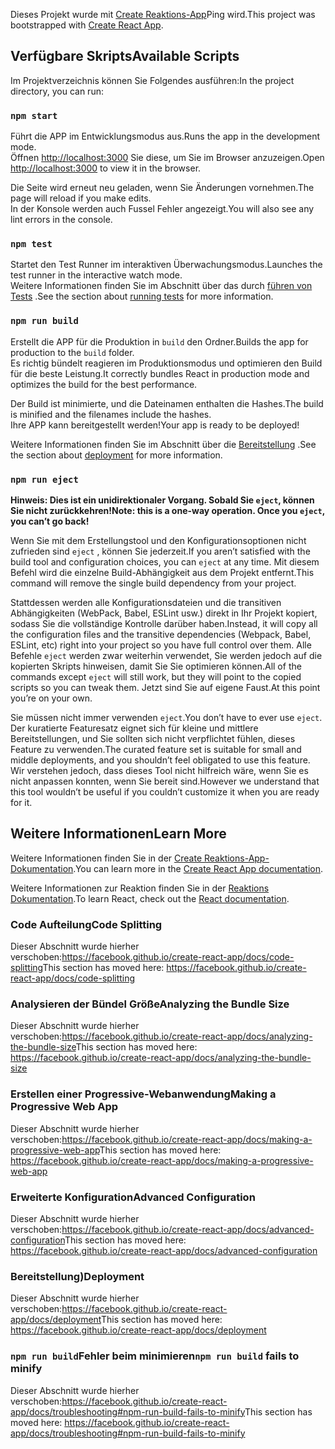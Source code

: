 <span data-ttu-id="4e84b-101">Dieses Projekt wurde mit [Create Reaktions-App](https://github.com/facebook/create-react-app)Ping wird.</span><span class="sxs-lookup"><span data-stu-id="4e84b-101">This project was bootstrapped with [Create React App](https://github.com/facebook/create-react-app).</span></span>

## <a name="available-scripts"></a><span data-ttu-id="4e84b-102">Verfügbare Skripts</span><span class="sxs-lookup"><span data-stu-id="4e84b-102">Available Scripts</span></span>

<span data-ttu-id="4e84b-103">Im Projektverzeichnis können Sie Folgendes ausführen:</span><span class="sxs-lookup"><span data-stu-id="4e84b-103">In the project directory, you can run:</span></span>

### `npm start`

<span data-ttu-id="4e84b-104">Führt die APP im Entwicklungsmodus aus.</span><span class="sxs-lookup"><span data-stu-id="4e84b-104">Runs the app in the development mode.</span></span><br />
<span data-ttu-id="4e84b-105">Öffnen [http://localhost:3000](http://localhost:3000) Sie diese, um Sie im Browser anzuzeigen.</span><span class="sxs-lookup"><span data-stu-id="4e84b-105">Open [http://localhost:3000](http://localhost:3000) to view it in the browser.</span></span>

<span data-ttu-id="4e84b-106">Die Seite wird erneut neu geladen, wenn Sie Änderungen vornehmen.</span><span class="sxs-lookup"><span data-stu-id="4e84b-106">The page will reload if you make edits.</span></span><br />
<span data-ttu-id="4e84b-107">In der Konsole werden auch Fussel Fehler angezeigt.</span><span class="sxs-lookup"><span data-stu-id="4e84b-107">You will also see any lint errors in the console.</span></span>

### `npm test`

<span data-ttu-id="4e84b-108">Startet den Test Runner im interaktiven Überwachungsmodus.</span><span class="sxs-lookup"><span data-stu-id="4e84b-108">Launches the test runner in the interactive watch mode.</span></span><br />
<span data-ttu-id="4e84b-109">Weitere Informationen finden Sie im Abschnitt über das durch [führen von Tests](https://facebook.github.io/create-react-app/docs/running-tests) .</span><span class="sxs-lookup"><span data-stu-id="4e84b-109">See the section about [running tests](https://facebook.github.io/create-react-app/docs/running-tests) for more information.</span></span>

### `npm run build`

<span data-ttu-id="4e84b-110">Erstellt die APP für die Produktion in `build` den Ordner.</span><span class="sxs-lookup"><span data-stu-id="4e84b-110">Builds the app for production to the `build` folder.</span></span><br />
<span data-ttu-id="4e84b-111">Es richtig bündelt reagieren im Produktionsmodus und optimieren den Build für die beste Leistung.</span><span class="sxs-lookup"><span data-stu-id="4e84b-111">It correctly bundles React in production mode and optimizes the build for the best performance.</span></span>

<span data-ttu-id="4e84b-112">Der Build ist minimierte, und die Dateinamen enthalten die Hashes.</span><span class="sxs-lookup"><span data-stu-id="4e84b-112">The build is minified and the filenames include the hashes.</span></span><br />
<span data-ttu-id="4e84b-113">Ihre APP kann bereitgestellt werden!</span><span class="sxs-lookup"><span data-stu-id="4e84b-113">Your app is ready to be deployed!</span></span>

<span data-ttu-id="4e84b-114">Weitere Informationen finden Sie im Abschnitt über die [Bereitstellung](https://facebook.github.io/create-react-app/docs/deployment) .</span><span class="sxs-lookup"><span data-stu-id="4e84b-114">See the section about [deployment](https://facebook.github.io/create-react-app/docs/deployment) for more information.</span></span>

### `npm run eject`

<span data-ttu-id="4e84b-115">**Hinweis: Dies ist ein unidirektionaler Vorgang. Sobald Sie `eject`, können Sie nicht zurückkehren!**</span><span class="sxs-lookup"><span data-stu-id="4e84b-115">**Note: this is a one-way operation. Once you `eject`, you can’t go back!**</span></span>

<span data-ttu-id="4e84b-116">Wenn Sie mit dem Erstellungstool und den Konfigurationsoptionen nicht zufrieden sind `eject` , können Sie jederzeit.</span><span class="sxs-lookup"><span data-stu-id="4e84b-116">If you aren’t satisfied with the build tool and configuration choices, you can `eject` at any time.</span></span> <span data-ttu-id="4e84b-117">Mit diesem Befehl wird die einzelne Build-Abhängigkeit aus dem Projekt entfernt.</span><span class="sxs-lookup"><span data-stu-id="4e84b-117">This command will remove the single build dependency from your project.</span></span>

<span data-ttu-id="4e84b-118">Stattdessen werden alle Konfigurationsdateien und die transitiven Abhängigkeiten (WebPack, Babel, ESLint usw.) direkt in Ihr Projekt kopiert, sodass Sie die vollständige Kontrolle darüber haben.</span><span class="sxs-lookup"><span data-stu-id="4e84b-118">Instead, it will copy all the configuration files and the transitive dependencies (Webpack, Babel, ESLint, etc) right into your project so you have full control over them.</span></span> <span data-ttu-id="4e84b-119">Alle Befehle `eject` werden zwar weiterhin verwendet, Sie werden jedoch auf die kopierten Skripts hinweisen, damit Sie Sie optimieren können.</span><span class="sxs-lookup"><span data-stu-id="4e84b-119">All of the commands except `eject` will still work, but they will point to the copied scripts so you can tweak them.</span></span> <span data-ttu-id="4e84b-120">Jetzt sind Sie auf eigene Faust.</span><span class="sxs-lookup"><span data-stu-id="4e84b-120">At this point you’re on your own.</span></span>

<span data-ttu-id="4e84b-121">Sie müssen nicht immer verwenden `eject`.</span><span class="sxs-lookup"><span data-stu-id="4e84b-121">You don’t have to ever use `eject`.</span></span> <span data-ttu-id="4e84b-122">Der kuratierte Featuresatz eignet sich für kleine und mittlere Bereitstellungen, und Sie sollten sich nicht verpflichtet fühlen, dieses Feature zu verwenden.</span><span class="sxs-lookup"><span data-stu-id="4e84b-122">The curated feature set is suitable for small and middle deployments, and you shouldn’t feel obligated to use this feature.</span></span> <span data-ttu-id="4e84b-123">Wir verstehen jedoch, dass dieses Tool nicht hilfreich wäre, wenn Sie es nicht anpassen konnten, wenn Sie bereit sind.</span><span class="sxs-lookup"><span data-stu-id="4e84b-123">However we understand that this tool wouldn’t be useful if you couldn’t customize it when you are ready for it.</span></span>

## <a name="learn-more"></a><span data-ttu-id="4e84b-124">Weitere Informationen</span><span class="sxs-lookup"><span data-stu-id="4e84b-124">Learn More</span></span>

<span data-ttu-id="4e84b-125">Weitere Informationen finden Sie in der [Create Reaktions-App-Dokumentation](https://facebook.github.io/create-react-app/docs/getting-started).</span><span class="sxs-lookup"><span data-stu-id="4e84b-125">You can learn more in the [Create React App documentation](https://facebook.github.io/create-react-app/docs/getting-started).</span></span>

<span data-ttu-id="4e84b-126">Weitere Informationen zur Reaktion finden Sie in der [Reaktions Dokumentation](https://reactjs.org/).</span><span class="sxs-lookup"><span data-stu-id="4e84b-126">To learn React, check out the [React documentation](https://reactjs.org/).</span></span>

### <a name="code-splitting"></a><span data-ttu-id="4e84b-127">Code Aufteilung</span><span class="sxs-lookup"><span data-stu-id="4e84b-127">Code Splitting</span></span>

<span data-ttu-id="4e84b-128">Dieser Abschnitt wurde hierher verschoben:https://facebook.github.io/create-react-app/docs/code-splitting</span><span class="sxs-lookup"><span data-stu-id="4e84b-128">This section has moved here: https://facebook.github.io/create-react-app/docs/code-splitting</span></span>

### <a name="analyzing-the-bundle-size"></a><span data-ttu-id="4e84b-129">Analysieren der Bündel Größe</span><span class="sxs-lookup"><span data-stu-id="4e84b-129">Analyzing the Bundle Size</span></span>

<span data-ttu-id="4e84b-130">Dieser Abschnitt wurde hierher verschoben:https://facebook.github.io/create-react-app/docs/analyzing-the-bundle-size</span><span class="sxs-lookup"><span data-stu-id="4e84b-130">This section has moved here: https://facebook.github.io/create-react-app/docs/analyzing-the-bundle-size</span></span>

### <a name="making-a-progressive-web-app"></a><span data-ttu-id="4e84b-131">Erstellen einer Progressive-Webanwendung</span><span class="sxs-lookup"><span data-stu-id="4e84b-131">Making a Progressive Web App</span></span>

<span data-ttu-id="4e84b-132">Dieser Abschnitt wurde hierher verschoben:https://facebook.github.io/create-react-app/docs/making-a-progressive-web-app</span><span class="sxs-lookup"><span data-stu-id="4e84b-132">This section has moved here: https://facebook.github.io/create-react-app/docs/making-a-progressive-web-app</span></span>

### <a name="advanced-configuration"></a><span data-ttu-id="4e84b-133">Erweiterte Konfiguration</span><span class="sxs-lookup"><span data-stu-id="4e84b-133">Advanced Configuration</span></span>

<span data-ttu-id="4e84b-134">Dieser Abschnitt wurde hierher verschoben:https://facebook.github.io/create-react-app/docs/advanced-configuration</span><span class="sxs-lookup"><span data-stu-id="4e84b-134">This section has moved here: https://facebook.github.io/create-react-app/docs/advanced-configuration</span></span>

### <a name="deployment"></a><span data-ttu-id="4e84b-135">Bereitstellung)</span><span class="sxs-lookup"><span data-stu-id="4e84b-135">Deployment</span></span>

<span data-ttu-id="4e84b-136">Dieser Abschnitt wurde hierher verschoben:https://facebook.github.io/create-react-app/docs/deployment</span><span class="sxs-lookup"><span data-stu-id="4e84b-136">This section has moved here: https://facebook.github.io/create-react-app/docs/deployment</span></span>

### <a name="npm-run-build-fails-to-minify"></a><span data-ttu-id="4e84b-137">`npm run build`Fehler beim minimieren</span><span class="sxs-lookup"><span data-stu-id="4e84b-137">`npm run build` fails to minify</span></span>

<span data-ttu-id="4e84b-138">Dieser Abschnitt wurde hierher verschoben:https://facebook.github.io/create-react-app/docs/troubleshooting#npm-run-build-fails-to-minify</span><span class="sxs-lookup"><span data-stu-id="4e84b-138">This section has moved here: https://facebook.github.io/create-react-app/docs/troubleshooting#npm-run-build-fails-to-minify</span></span>
